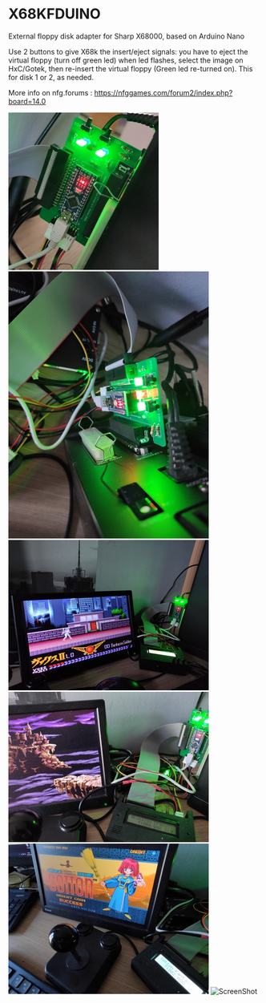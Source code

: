 # X68KFDUINO
External floppy disk adapter for Sharp X68000, based on Arduino Nano

Use 2 buttons to give X68k the insert/eject signals: you have to eject the virtual floppy (turn off green led) when led flashes, select the image on HxC/Gotek, then re-insert the virtual floppy (Green led re-turned on).
This for disk 1 or 2, as needed.

More info on nfg.forums : https://nfggames.com/forum2/index.php?board=14.0


![ScreenShot](https://raw.githubusercontent.com/aotta/X68KFDUINO/main/board.jpg)
![ScreenShot](https://raw.githubusercontent.com/aotta/X68KFDUINO/main/cart_top.jpg)![ScreenShot](https://raw.githubusercontent.com/aotta/X68KFDUINO/main/example1.jpg)
![ScreenShot](https://raw.githubusercontent.com/aotta/X68KFDUINO/main/example2.jpg)
![ScreenShot](https://raw.githubusercontent.com/aotta/X68KFDUINO/main/example3.jpg)
![ScreenShot](https://raw.githubusercontent.com/aotta/X68KFDUINO/main/example4.jpg)

